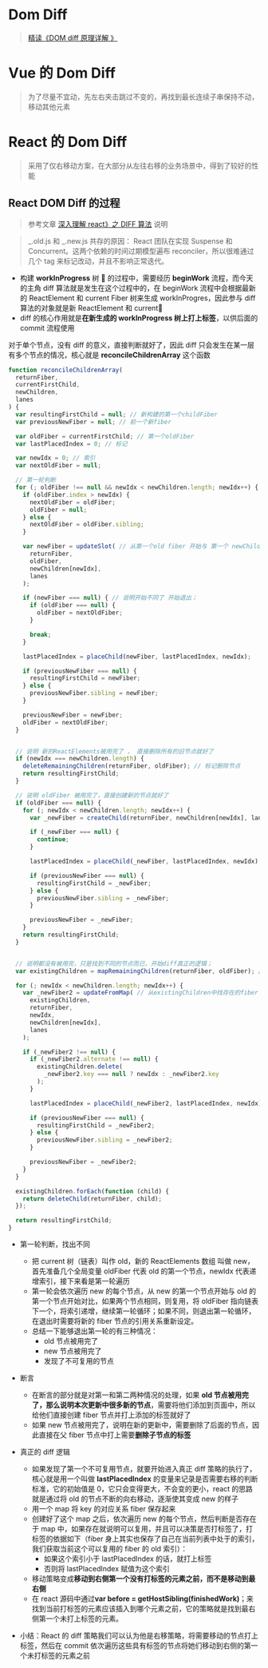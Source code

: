 # Dom Diff

> [精读《DOM diff 原理详解 》](https://mp.weixin.qq.com/s/KCX8xwY563qCAJqaK2H2EA?st=2BCC724C2A0B94F861A30D70BF64C24EA68983C46651AB21834FB02DDF60896BD70190C0E60EFAFB4E2EE044248F34BCAE5868998B4C03BBF909D25BD8965AD0D9106441BBB9EA5B940AD4B0B9875E4F31A55A4CCA8BF413209BF986FA8F6333915C3610F56B68331E33C2C5B1E1BDB2154EC22E2C651238BB953FDA6EB08275&vid=1688853527239128&cst=E88AD777D5407E011E094949C85251F5BB0E64FA7A001884709CA04204B466743868BA3CEF38C0B32238B5D42FC1ADD4&deviceid=935d7942-b09f-4038-b6eb-c5f25ce0db0a&version=3.1.0.2353&platform=mac)

# Vue 的 Dom Diff

> 为了尽量不宜动，先左右夹击跳过不变的，再找到最长连续子串保持不动，移动其他元素

# React 的 Dom Diff

> 采用了仅右移动方案，在大部分从左往右移的业务场景中，得到了较好的性能

## React DOM Diff 的过程

> 参考文章 [深入理解 react》之 DIFF 算法](https://juejin.cn/post/7357542359565008946) 说明

> _.old.js 和 _.new.js 共存的原因： React 团队在实现 Suspense 和 Concurrent。这两个依赖的时间过期模型遍布 reconciler，所以很难通过几个 tag 来标记改动，并且不影响正常迭代。

-   构建 **workInProgress** 树 🌲 的过程中，需要经历 **beginWork** 流程，而今天的主角 diff 算法就是发生在这个过程中的，在 beginWork 流程中会根据最新的 ReactElement 和 current Fiber 树来生成 workInProgres，因此参与 diff 算法的对象就是新 ReactElement 和 current🌲
-   diff 的核心作用就是**在新生成的 workInProgress 树上打上标签**，以供后面的 commit 流程使用

对于单个节点，没有 diff 的意义，直接判断就好了，因此 diff 只会发生在某一层有多个节点的情况，核心就是 **reconcileChildrenArray** 这个函数

```Javascript
function reconcileChildrenArray(
  returnFiber,
  currentFirstChild,
  newChildren,
  lanes
) {
  var resultingFirstChild = null; // 新构建的第一个childFiber
  var previousNewFiber = null; // 前一个新fiber

  var oldFiber = currentFirstChild; // 第一个oldFiber
  var lastPlacedIndex = 0; // 标记

  var newIdx = 0; // 索引
  var nextOldFiber = null;

  // 第一轮判断
  for (; oldFiber !== null && newIdx < newChildren.length; newIdx++) {
    if (oldFiber.index > newIdx) {
      nextOldFiber = oldFiber;
      oldFiber = null;
    } else {
      nextOldFiber = oldFiber.sibling;
    }

    var newFiber = updateSlot( // 从第一个old fiber 开始与 第一个 newChild 比较，看是否相同
      returnFiber,
      oldFiber,
      newChildren[newIdx],
      lanes
    );

    if (newFiber === null) { // 说明开始不同了 开始退出；
      if (oldFiber === null) {
        oldFiber = nextOldFiber;
      }

      break;
    }

    lastPlacedIndex = placeChild(newFiber, lastPlacedIndex, newIdx);

    if (previousNewFiber === null) {
      resultingFirstChild = newFiber;
    } else {
      previousNewFiber.sibling = newFiber;
    }

    previousNewFiber = newFiber;
    oldFiber = nextOldFiber;
  }


  // 说明 新的ReactElements被用完了 ， 直接删除所有的旧节点就好了
  if (newIdx === newChildren.length) {
    deleteRemainingChildren(returnFiber, oldFiber); // 标记删除节点
    return resultingFirstChild;
  }

  // 说明 oldFiber 被用完了，直接创建新的节点就好了
  if (oldFiber === null) {
    for (; newIdx < newChildren.length; newIdx++) {
      var _newFiber = createChild(returnFiber, newChildren[newIdx], lanes);

      if (_newFiber === null) {
        continue;
      }

      lastPlacedIndex = placeChild(_newFiber, lastPlacedIndex, newIdx);

      if (previousNewFiber === null) {
        resultingFirstChild = _newFiber;
      } else {
        previousNewFiber.sibling = _newFiber;
      }

      previousNewFiber = _newFiber;
    }
    return resultingFirstChild;
  }


  // 说明都没有被用完，只是找到不同的节点而已，开始diff真正的逻辑；
  var existingChildren = mapRemainingChildren(returnFiber, oldFiber); // Keep scanning and use the map to restore deleted items as moves.

  for (; newIdx < newChildren.length; newIdx++) {
    var _newFiber2 = updateFromMap( // 从existingChildren中找存在的fiber
      existingChildren,
      returnFiber,
      newIdx,
      newChildren[newIdx],
      lanes
    );

    if (_newFiber2 !== null) {
      if (_newFiber2.alternate !== null) {
        existingChildren.delete(
          _newFiber2.key === null ? newIdx : _newFiber2.key
        );
      }

      lastPlacedIndex = placeChild(_newFiber2, lastPlacedIndex, newIdx);

      if (previousNewFiber === null) {
        resultingFirstChild = _newFiber2;
      } else {
        previousNewFiber.sibling = _newFiber2;
      }

      previousNewFiber = _newFiber2;
    }
  }

  existingChildren.forEach(function (child) {
    return deleteChild(returnFiber, child);
  });

  return resultingFirstChild;
}

```

-   第一轮判断，找出不同

    -   把 current 树（链表）叫作 old，新的 ReactElements 数组 叫做 new，首先准备几个全局变量 oldFiber 代表 old 的第一个节点，newIdx 代表递增索引，接下来看是第一轮遍历
    -   第一轮会依次遍历 new 的每个节点，从 new 的第一个节点开始与 old 的第一个节点开始对比，如果两个节点相同，则复用，将 oldFiber 指向链表下一个，将索引递增，继续第一轮循环；如果不同，则退出第一轮循环，在退出时需要将新的 fiber 节点的引用关系重新设定。
    -   总结一下能够退出第一轮的有三种情况：
        -   old 节点被用完了
        -   new 节点被用完了
        -   发现了不可复用的节点

-   断言
    -   在断言的部分就是对第一和第二两种情况的处理，如果 **old 节点被用完了，那么说明本次更新中很多新的节点**，需要将他们添加到页面中，所以给他们直接创建 fiber 节点并打上添加的标签就好了
    -   如果 new 节点被用完了，说明在新的更新中，需要删除了后面的节点，因此直接在父 fiber 节点中打上需要**删除子节点的标签**
-   真正的 diff 逻辑

    -   如果发现了第一个不可复用节点，就要开始进入真正 diff 策略的执行了，核心就是用一个叫做 **lastPlacedIndex** 的变量来记录是否需要右移的判断标准，它的初始值是 0，它只会变得更大，不会变的更小，react 的思路就是通过将 old 的节点不断的向右移动，逐渐使其变成 new 的样子
    -   用一个 map 将 key 的对应关系 fiber 保存起来
    -   创建好了这个 map 之后，依次遍历 new 的每个节点，然后判断是否存在于 map 中，如果存在就说明可以复用，并且可以决策是否打标签了，打标签的依据如下（fiber 身上其实也保存了自己在当前列表中处于的索引，我们获取当前这个可以复用的 fiber 的 old 索引）：
        -   如果这个索引小于 lastPlacedIndex 的话，就打上标签
        -   否则将 lastPlacedIndex 赋值为这个索引
    -   移动策略变成**移动到右侧第一个没有打标签的元素之前，而不是移动到最右侧**
    -   在 react 源码中通过**var before = getHostSibling(finishedWork)**；来找到当前打标签的元素应该插入到哪个元素之前，它的策略就是找到最右侧第一个未打上标签的元素。

-   小结：React 的 diff 策略我们可以认为他是右移策略，将需要移动的节点打上标签，然后在 commit 依次遍历这些具有标签的节点将她们移动到右侧的第一个未打标签的元素之前
